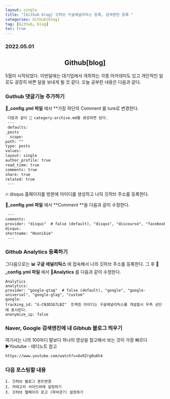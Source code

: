 ```yaml
---
layout: single
title: "[Github blog] 깃허브 구글에널리틱스 등록, 검색엔진 등록 "
categories: Github[blog]
tag: [Github, blog]
toc: true
---
```

### 2022.05.01
## <center> Github[blog] 
5월이 시작되었다. 이번달에는 대기업에서 개최하는 각종 아카데미도 있고 개인적인 일로도 굉장히 바쁜 달을 보내게 될 것 같다. 
오늘 공부한 내용은 다음과 같다. 

### Guthub 댓글기능 추가하기 
**📜_config.yml 파일** 에서 **가장 하단의 Comment 를 ture로 변경한다. 
 ```md
  다음과 같이 📜 category-archive.md를 생성하면 된다.
  ---
  defaults:
 _posts
- scope:
path: ""
type: posts
values:
layout: single
author_profile: true
read_time: true
comments: true
share: true
related: true
  ---
 ```
🔥 disqus	홈페이지를 방문에 아이디를 생성하고 나의 깃허브 주소를 등록한다. 

  **📜_config.yml 파일** 에서  **Comment 	**을 다음과 같이 수정한다. 
 ```md
  ---
 comments:
provider: "disqus"  # false (default), "disqus", "discourse", "facebook", "staticman", "staticman_v2", "utterances", "giscus", "custom"
disqus:
shortname: "Hoonikim"
  ---
 ```

 ### Github Analytics	등록하기 
그다음으로는  **📊 구글 에널리틱스** 에 접속해서 나의 깃허브 주소를 등록한다.
그 후 **📜_config.yml 파일** 에서  **Analytics** 를 다음과 같이 수정한다. 
 ```
Analytics
analytics:
provider: "google-gtag"  # false (default), "google", "google-universal", "google-gtag", "custom"
google:
tracking_id: "G-CN3D3G7LBZ"  트렉킹 아이디는 구글에널리틱스를 개설할시 우측 상단에 표시된다.
anonymize_ip: false
 ```

###  Naver, Google 검색엔진에 내 Gibhub 블로그 띄우기 
 여기서는 나의 100마디 말보다 하나의 영상을 참고해서 보는 것이 가장 빠르다 
  ▶️Youtube - 테디노트   참고

  ```md
  https://www.youtube.com/watch?v=OxRZrg0u6h4
  ```

### 다음 포스팅할 내용 

  ```
  1. 깃허브 블로그 폰트변경 
  2. 카테고리 사이드바에 설정하기 
  3. 깃허브 웹페이지 로고 (파비콘?) 설정하기 
  ```
